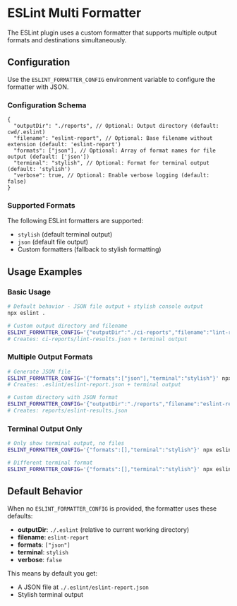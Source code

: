 # ESLint Multi Formatter

The ESLint plugin uses a custom formatter that supports multiple output formats and destinations simultaneously.

## Configuration

Use the `ESLINT_FORMATTER_CONFIG` environment variable to configure the formatter with JSON.

### Configuration Schema

```jsonc
{
  "outputDir": "./reports", // Optional: Output directory (default: cwd/.eslint)
  "filename": "eslint-report", // Optional: Base filename without extension (default: 'eslint-report')
  "formats": ["json"], // Optional: Array of format names for file output (default: ['json'])
  "terminal": "stylish", // Optional: Format for terminal output (default: 'stylish')
  "verbose": true, // Optional: Enable verbose logging (default: false)
}
```

### Supported Formats

The following ESLint formatters are supported:

- `stylish` (default terminal output)
- `json` (default file output)
- Custom formatters (fallback to stylish formatting)

## Usage Examples

### Basic Usage

```bash
# Default behavior - JSON file output + stylish console output
npx eslint .

# Custom output directory and filename
ESLINT_FORMATTER_CONFIG='{"outputDir":"./ci-reports","filename":"lint-results"}' npx eslint .
# Creates: ci-reports/lint-results.json + terminal output
```

### Multiple Output Formats

```bash
# Generate JSON file
ESLINT_FORMATTER_CONFIG='{"formats":["json"],"terminal":"stylish"}' npx eslint .
# Creates: .eslint/eslint-report.json + terminal output

# Custom directory with JSON format
ESLINT_FORMATTER_CONFIG='{"outputDir":"./reports","filename":"eslint-results","formats":["json"]}' npx eslint .
# Creates: reports/eslint-results.json
```

### Terminal Output Only

```bash
# Only show terminal output, no files
ESLINT_FORMATTER_CONFIG='{"formats":[],"terminal":"stylish"}' npx eslint .

# Different terminal format
ESLINT_FORMATTER_CONFIG='{"formats":[],"terminal":"stylish"}' npx eslint .
```

## Default Behavior

When no `ESLINT_FORMATTER_CONFIG` is provided, the formatter uses these defaults:

- **outputDir**: `./.eslint` (relative to current working directory)
- **filename**: `eslint-report`
- **formats**: `["json"]`
- **terminal**: `stylish`
- **verbose**: `false`

This means by default you get:

- A JSON file at `./.eslint/eslint-report.json`
- Stylish terminal output
